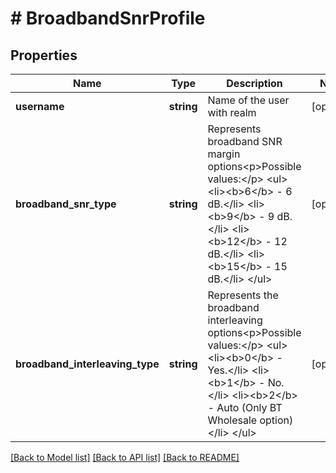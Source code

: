 # # BroadbandSnrProfile

## Properties

Name | Type | Description | Notes
------------ | ------------- | ------------- | -------------
**username** | **string** | Name of the user with realm | [optional]
**broadband_snr_type** | **string** | Represents broadband SNR margin options&lt;p&gt;Possible values:&lt;/p&gt;  &lt;ul&gt;  &lt;li&gt;&lt;b&gt;6&lt;/b&gt; - 6 dB.&lt;/li&gt;  &lt;li&gt;&lt;b&gt;9&lt;/b&gt; - 9 dB.&lt;/li&gt;  &lt;li&gt;&lt;b&gt;12&lt;/b&gt; - 12 dB.&lt;/li&gt;  &lt;li&gt;&lt;b&gt;15&lt;/b&gt; - 15 dB.&lt;/li&gt;  &lt;/ul&gt; | [optional]
**broadband_interleaving_type** | **string** | Represents the broadband interleaving options&lt;p&gt;Possible values:&lt;/p&gt;  &lt;ul&gt;  &lt;li&gt;&lt;b&gt;0&lt;/b&gt; - Yes.&lt;/li&gt;  &lt;li&gt;&lt;b&gt;1&lt;/b&gt; - No.&lt;/li&gt;  &lt;li&gt;&lt;b&gt;2&lt;/b&gt; - Auto (Only BT Wholesale option)&lt;/li&gt;  &lt;/ul&gt; | [optional]

[[Back to Model list]](../../README.md#models) [[Back to API list]](../../README.md#endpoints) [[Back to README]](../../README.md)
